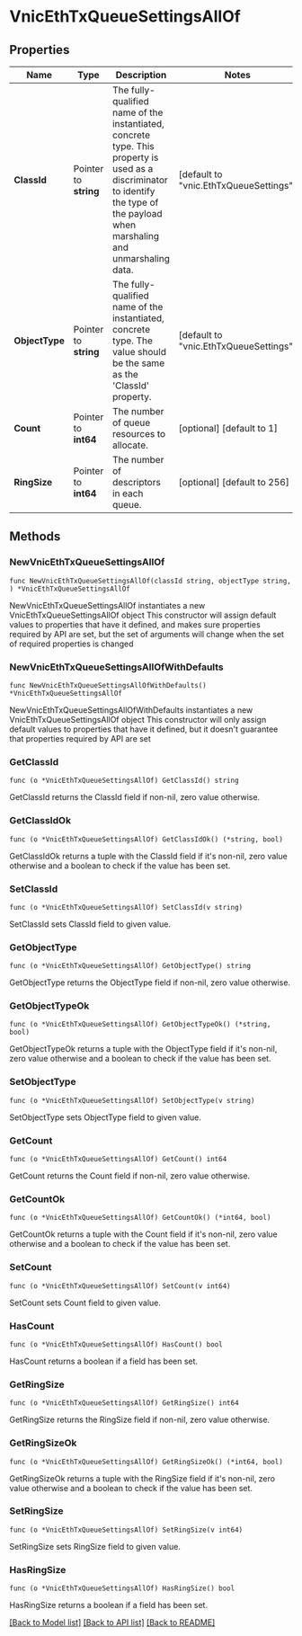 # VnicEthTxQueueSettingsAllOf

## Properties

Name | Type | Description | Notes
------------ | ------------- | ------------- | -------------
**ClassId** | Pointer to **string** | The fully-qualified name of the instantiated, concrete type. This property is used as a discriminator to identify the type of the payload when marshaling and unmarshaling data. | [default to "vnic.EthTxQueueSettings"]
**ObjectType** | Pointer to **string** | The fully-qualified name of the instantiated, concrete type. The value should be the same as the &#39;ClassId&#39; property. | [default to "vnic.EthTxQueueSettings"]
**Count** | Pointer to **int64** | The number of queue resources to allocate. | [optional] [default to 1]
**RingSize** | Pointer to **int64** | The number of descriptors in each queue. | [optional] [default to 256]

## Methods

### NewVnicEthTxQueueSettingsAllOf

`func NewVnicEthTxQueueSettingsAllOf(classId string, objectType string, ) *VnicEthTxQueueSettingsAllOf`

NewVnicEthTxQueueSettingsAllOf instantiates a new VnicEthTxQueueSettingsAllOf object
This constructor will assign default values to properties that have it defined,
and makes sure properties required by API are set, but the set of arguments
will change when the set of required properties is changed

### NewVnicEthTxQueueSettingsAllOfWithDefaults

`func NewVnicEthTxQueueSettingsAllOfWithDefaults() *VnicEthTxQueueSettingsAllOf`

NewVnicEthTxQueueSettingsAllOfWithDefaults instantiates a new VnicEthTxQueueSettingsAllOf object
This constructor will only assign default values to properties that have it defined,
but it doesn't guarantee that properties required by API are set

### GetClassId

`func (o *VnicEthTxQueueSettingsAllOf) GetClassId() string`

GetClassId returns the ClassId field if non-nil, zero value otherwise.

### GetClassIdOk

`func (o *VnicEthTxQueueSettingsAllOf) GetClassIdOk() (*string, bool)`

GetClassIdOk returns a tuple with the ClassId field if it's non-nil, zero value otherwise
and a boolean to check if the value has been set.

### SetClassId

`func (o *VnicEthTxQueueSettingsAllOf) SetClassId(v string)`

SetClassId sets ClassId field to given value.


### GetObjectType

`func (o *VnicEthTxQueueSettingsAllOf) GetObjectType() string`

GetObjectType returns the ObjectType field if non-nil, zero value otherwise.

### GetObjectTypeOk

`func (o *VnicEthTxQueueSettingsAllOf) GetObjectTypeOk() (*string, bool)`

GetObjectTypeOk returns a tuple with the ObjectType field if it's non-nil, zero value otherwise
and a boolean to check if the value has been set.

### SetObjectType

`func (o *VnicEthTxQueueSettingsAllOf) SetObjectType(v string)`

SetObjectType sets ObjectType field to given value.


### GetCount

`func (o *VnicEthTxQueueSettingsAllOf) GetCount() int64`

GetCount returns the Count field if non-nil, zero value otherwise.

### GetCountOk

`func (o *VnicEthTxQueueSettingsAllOf) GetCountOk() (*int64, bool)`

GetCountOk returns a tuple with the Count field if it's non-nil, zero value otherwise
and a boolean to check if the value has been set.

### SetCount

`func (o *VnicEthTxQueueSettingsAllOf) SetCount(v int64)`

SetCount sets Count field to given value.

### HasCount

`func (o *VnicEthTxQueueSettingsAllOf) HasCount() bool`

HasCount returns a boolean if a field has been set.

### GetRingSize

`func (o *VnicEthTxQueueSettingsAllOf) GetRingSize() int64`

GetRingSize returns the RingSize field if non-nil, zero value otherwise.

### GetRingSizeOk

`func (o *VnicEthTxQueueSettingsAllOf) GetRingSizeOk() (*int64, bool)`

GetRingSizeOk returns a tuple with the RingSize field if it's non-nil, zero value otherwise
and a boolean to check if the value has been set.

### SetRingSize

`func (o *VnicEthTxQueueSettingsAllOf) SetRingSize(v int64)`

SetRingSize sets RingSize field to given value.

### HasRingSize

`func (o *VnicEthTxQueueSettingsAllOf) HasRingSize() bool`

HasRingSize returns a boolean if a field has been set.


[[Back to Model list]](../README.md#documentation-for-models) [[Back to API list]](../README.md#documentation-for-api-endpoints) [[Back to README]](../README.md)


